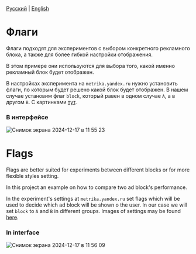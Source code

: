 [Русский](#флаги) | [English](#flags)

# Флаги

Флаги подходят для экспериментов с выбором конкретного рекламного блока, а также для более гибкой настройки отображения.

В этом примере они используются для выбора того, какой именно рекламный блок будет отображен.

В настройках эксперимента на `metrika.yandex.ru` нужно установить флаги, по которым будет решено какой блок будет отображен.
В нашем случае установим флаг `block`, который равен в одном случае `A`, а в другом `B`. С картинками [тут](https://yandex.ru/support/varioqub/ads.html#ads__flags).

### В интерфейсе
![Снимок экрана 2024-12-17 в 11 55 23](https://github.com/user-attachments/assets/dc14b6f3-9e79-4a09-a63b-0d020a29bfc9)

# Flags

Flags are better suited for experiments between different blocks or for more flexible styles setting.

In this project an example on how to compare two ad block's performance.

In the experiment's settings at `metrika.yandex.ru` set flags which will be used to decide which ad block will be shown o the user.
In our case we will set `block` to `A` and `B` in different groups. Images of settings may be found [here](https://yandex.ru/support/varioqub/ads.html#ads__flags).

### In interface
![Снимок экрана 2024-12-17 в 11 56 09](https://github.com/user-attachments/assets/4708d315-8402-47cb-9c21-fafa954981e2)

